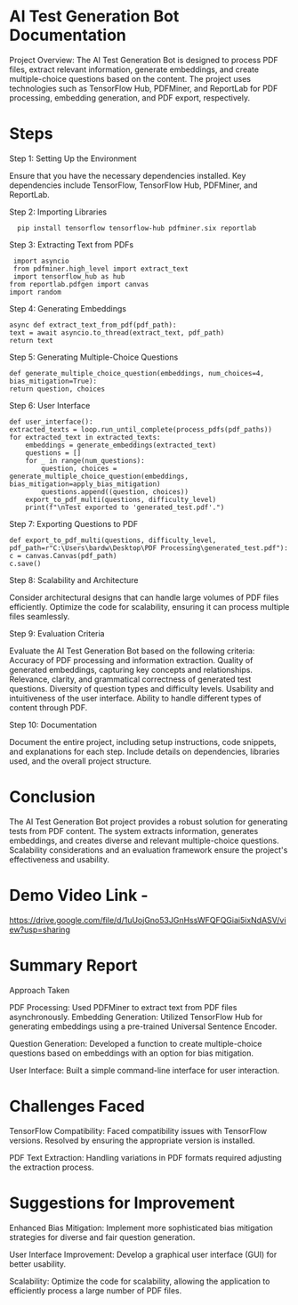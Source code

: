 # AI Test Generation Bot Documentation

Project Overview:
The AI Test Generation Bot is designed to process PDF files, extract relevant information, generate embeddings, and create multiple-choice questions based on the content. The project uses technologies such as TensorFlow Hub, PDFMiner, and ReportLab for PDF processing, embedding generation, and PDF export, respectively.

# Steps
Step 1: Setting Up the Environment

Ensure that you have the necessary dependencies installed. Key dependencies include TensorFlow, TensorFlow Hub, PDFMiner, and ReportLab.

Step 2: Importing Libraries

      pip install tensorflow tensorflow-hub pdfminer.six reportlab

Step 3: Extracting Text from PDFs
   
     import asyncio
     from pdfminer.high_level import extract_text
     import tensorflow_hub as hub
    from reportlab.pdfgen import canvas
    import random

Step 4: Generating Embeddings

    async def extract_text_from_pdf(pdf_path):
    text = await asyncio.to_thread(extract_text, pdf_path)
    return text

Step 5: Generating Multiple-Choice Questions

    def generate_multiple_choice_question(embeddings, num_choices=4,        bias_mitigation=True):
    return question, choices

Step 6: User Interface

    def user_interface():
    extracted_texts = loop.run_until_complete(process_pdfs(pdf_paths))
    for extracted_text in extracted_texts:
        embeddings = generate_embeddings(extracted_text)
        questions = []
        for _ in range(num_questions):
            question, choices = generate_multiple_choice_question(embeddings, bias_mitigation=apply_bias_mitigation)
            questions.append((question, choices))
        export_to_pdf_multi(questions, difficulty_level)
        print(f"\nTest exported to 'generated_test.pdf'.")

Step 7: Exporting Questions to PDF

    def export_to_pdf_multi(questions, difficulty_level, pdf_path=r"C:\Users\bardw\Desktop\PDF Processing\generated_test.pdf"):
    c = canvas.Canvas(pdf_path)
    c.save()

Step 8: Scalability and Architecture

Consider architectural designs that can handle large volumes of PDF files efficiently. Optimize the code for scalability, ensuring it can process multiple files seamlessly.

Step 9: Evaluation Criteria

Evaluate the AI Test Generation Bot based on the following criteria:
Accuracy of PDF processing and information extraction.
Quality of generated embeddings, capturing key concepts and relationships.
Relevance, clarity, and grammatical correctness of generated test questions.
Diversity of question types and difficulty levels.
Usability and intuitiveness of the user interface.
Ability to handle different types of content through PDF.

Step 10: Documentation

Document the entire project, including setup instructions, code snippets, and explanations for each step. Include details on dependencies, libraries used, and the overall project structure.

# Conclusion

The AI Test Generation Bot project provides a robust solution for generating tests from PDF content. The system extracts information, generates embeddings, and creates diverse and relevant multiple-choice questions. Scalability considerations and an evaluation framework ensure the project's effectiveness and usability.


# Demo Video Link -
https://drive.google.com/file/d/1uUojGno53JGnHssWFQFQGiai5ixNdASV/view?usp=sharing


# Summary Report

Approach Taken

PDF Processing: Used PDFMiner to extract text from PDF files asynchronously.
Embedding Generation: Utilized TensorFlow Hub for generating embeddings using a pre-trained Universal Sentence Encoder.

Question Generation: Developed a function to create multiple-choice questions based on embeddings with an option for bias mitigation.

User Interface: Built a simple command-line interface for user interaction.

# Challenges Faced

TensorFlow Compatibility: Faced compatibility issues with TensorFlow versions. Resolved by ensuring the appropriate version is installed.

PDF Text Extraction: Handling variations in PDF formats required adjusting the extraction process.

# Suggestions for Improvement

Enhanced Bias Mitigation: Implement more sophisticated bias mitigation strategies for diverse and fair question generation.

User Interface Improvement: Develop a graphical user interface (GUI) for better usability.

Scalability: Optimize the code for scalability, allowing the application to efficiently process a large number of PDF files.



